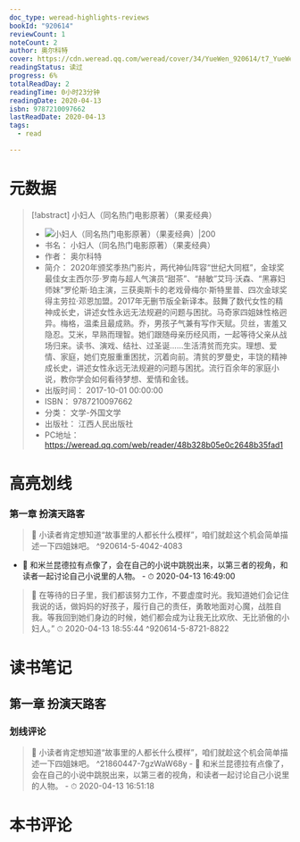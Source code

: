 ```yaml
---
doc_type: weread-highlights-reviews
bookId: "920614"
reviewCount: 1
noteCount: 2
author: 奥尔科特
cover: https://cdn.weread.qq.com/weread/cover/34/YueWen_920614/t7_YueWen_920614.jpg
readingStatus: 读过
progress: 6%
totalReadDay: 2
readingTime: 0小时23分钟
readingDate: 2020-04-13
isbn: 9787210097662
lastReadDate: 2020-04-13
tags:
  - read

---
```

# 元数据
> [!abstract] 小妇人（同名热门电影原著）（果麦经典）
> - ![ 小妇人（同名热门电影原著）（果麦经典）|200](https://cdn.weread.qq.com/weread/cover/34/YueWen_920614/t7_YueWen_920614.jpg)
> - 书名： 小妇人（同名热门电影原著）（果麦经典）
> - 作者： 奥尔科特
> - 简介： 2020年颁奖季热门影片，两代神仙阵容“世纪大同框”，金球奖最佳女主西尔莎·罗南与超人气演员“甜茶”、“赫敏”艾玛·沃森、“黑寡妇师妹”罗伦斯·珀主演，三获奥斯卡的老戏骨梅尔·斯特里普、四次金球奖得主劳拉·邓恩加盟。2017年无删节版全新译本。鼓舞了数代女性的精神成长史，讲述女性永远无法规避的问题与困扰。马奇家四姐妹性格迥异。梅格，温柔且最成熟。乔，男孩子气兼有写作天赋。贝丝，害羞又隐忍。艾米，早熟而理智。她们跟随母亲历经风雨，一起等待父亲从战场归来。读书、演戏、结社、过圣诞……生活清贫而充实。理想、爱情、家庭，她们克服重重困扰，沉着向前。清贫的罗曼史，丰饶的精神成长史，讲述女性永远无法规避的问题与困扰。流行百余年的家庭小说，教你学会如何看待梦想、爱情和金钱。
> - 出版时间： 2017-10-01 00:00:00
> - ISBN： 9787210097662
> - 分类： 文学-外国文学
> - 出版社： 江西人民出版社
> - PC地址：https://weread.qq.com/web/reader/48b328b05e0c2648b35fad1

# 高亮划线

### 第一章 扮演天路客

> 📌 小读者肯定想知道“故事里的人都长什么模样”，咱们就趁这个机会简单描述一下四姐妹吧。 ^920614-5-4042-4083
- 💭 和米兰昆德拉有点像了，会在自己的小说中跳脱出来，以第三者的视角，和读者一起讨论自己小说里的人物。 - ⏱ 2020-04-13 16:49:00 

> 📌 在等待的日子里，我们都该努力工作，不要虚度时光。我知道她们会记住我说的话，做妈妈的好孩子，履行自己的责任，勇敢地面对心魔，战胜自我。等我回到她们身边的时候，她们都会成为让我无比欢欣、无比骄傲的小妇人。” 
> ⏱ 2020-04-13 18:55:44 ^920614-5-8721-8822

# 读书笔记

## 第一章 扮演天路客

### 划线评论
> 📌 小读者肯定想知道“故事里的人都长什么模样”，咱们就趁这个机会简单描述一下四姐妹吧。  ^21860447-7gzWaW68y
    - 💭 和米兰昆德拉有点像了，会在自己的小说中跳脱出来，以第三者的视角，和读者一起讨论自己小说里的人物。
    - ⏱ 2020-04-13 16:51:18
   
# 本书评论

